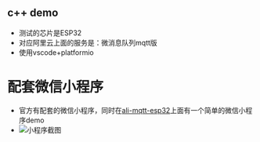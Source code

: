 ## c++ demo

- 测试的芯片是ESP32
- 对应阿里云上面的服务是：微消息队列mqtt版
- 使用vscode+platformio



# 配套微信小程序

- 官方有配套的微信小程序，同时在[ali-mqtt-esp32](https://github.com/quarkape/ali-mqtt-esp32)上面有一个简单的微信小程序demo
- ![小程序截图](https://raw.githubusercontent.com/quarkape/alimqttdemo/main/lmq-cpp-demo/mp_screenshoot.jpg)